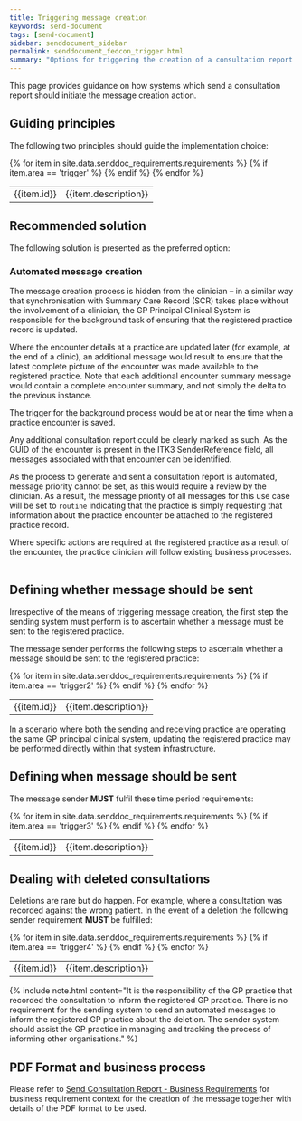 ```yaml
---
title: Triggering message creation
keywords: send-document
tags: [send-document]
sidebar: senddocument_sidebar
permalink: senddocument_fedcon_trigger.html
summary: "Options for triggering the creation of a consultation report message"
---
```



This page provides guidance on how systems which send a consultation report should initiate the message creation action.

## Guiding principles ##

The following two principles should guide the implementation choice:

<table class="requirement-box">
  {% for item in site.data.senddoc_requirements.requirements %}
  {% if item.area == 'trigger' %}
  <tr>
    <td id="{{item.id}}">{{item.id}}</td>
    <td>{{item.description}}</td>
  </tr>
  {% endif %}
  {% endfor %}
</table>

## Recommended solution ##

The following solution is presented as the preferred option:

### Automated message creation ###

The message creation process is hidden from the clinician – in a similar way that synchronisation with Summary Care Record (SCR) takes place without the involvement of a clinician, the GP Principal Clinical System is responsible for the background task of ensuring that the registered practice record is updated.

Where the encounter details at a practice are updated later (for example, at the end of a clinic), an additional message would result to ensure that the latest complete picture of the encounter was made available to the registered practice. Note that each additional encounter summary message would contain a complete encounter summary, and not simply the delta to the previous instance.

The trigger for the background process would be at or near the time when a practice encounter is saved.

Any additional consultation report could be clearly marked as such. As the GUID of the encounter is present in the ITK3 SenderReference field, all messages associated with that encounter can be identified.

As the process to generate and sent a consultation report is automated, message priority cannot be set, as this would require a review by the clinician. As a result, the message priority of all messages for this use case will be set to `routine` indicating that the practice is simply requesting that information about the practice encounter be attached to the registered practice record.

Where specific actions are required at the registered practice as a result of the encounter, the practice clinician will follow existing business processes.
 
## Defining whether message should be sent ##

Irrespective of the means of triggering message creation, the first step the sending system must perform is to ascertain whether a message must be sent to the registered practice.

The message sender performs the following steps to ascertain whether a message should be sent to the registered practice:

<table class="requirement-box">
  {% for item in site.data.senddoc_requirements.requirements %}
  {% if item.area == 'trigger2' %}
  <tr>
    <td id="{{item.id}}">{{item.id}}</td>
    <td>{{item.description}}</td>
  </tr>
  {% endif %}
  {% endfor %}
</table>

In a scenario where both the sending and receiving practice are operating the same GP principal clinical system, updating the registered practice may be performed directly within that system infrastructure.

## Defining when message should be sent ##

The message sender <strong>MUST</strong> fulfil these time period requirements:

<table class="requirement-box">
  {% for item in site.data.senddoc_requirements.requirements %}
  {% if item.area == 'trigger3' %}
  <tr>
    <td id="{{item.id}}">{{item.id}}</td>
    <td>{{item.description}}</td>
  </tr>
  {% endif %}
  {% endfor %}
</table>

## Dealing with deleted consultations ##

Deletions are rare but do happen. For example, where a consultation was recorded against the wrong patient. In the event of a deletion the following sender requirement <strong>MUST</strong> be fulfilled:

<table class="requirement-box">
  {% for item in site.data.senddoc_requirements.requirements %}
  {% if item.area == 'trigger4' %}
  <tr>
    <td id="{{item.id}}">{{item.id}}</td>
    <td>{{item.description}}</td>
  </tr>
  {% endif %}
  {% endfor %}
</table>

{% include note.html content="It is the responsibility of the GP practice that recorded the consultation to inform the registered GP practice. There is no requirement for the sending system to send an automated messages to inform the registered GP practice about the deletion. The sender system should assist the GP practice in managing and tracking the process of informing other organisations." %} 

## PDF Format and business process ##

Please refer to [Send Consultation Report - Business Requirements](senddocument_userstories.html) for business requirement context for the creation of the message together with details of the PDF format to be used.

